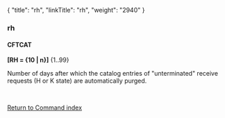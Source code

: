 {
    "title": "rh",
    "linkTitle": "rh",
    "weight": "2940"
}<span id="rh"></span>

### rh

#### CFTCAT

**[RH = {<span class="underline">10</span> &#124; n}]** {1..99}

Number of days after which the catalog entries of "unterminated"
receive requests (H or K state) are automatically purged.

 

[Return to Command index](../../)
